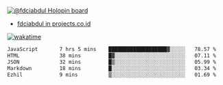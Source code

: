 [![@fdciabdul Holopin board](https://holopin.io/api/user/board?user=fdciabdul)](https://holopin.io/@fdciabdul)

- [fdciabdul in projects.co.id](https://projects.co.id/public/browse_users/view/496e26/fdciabdul)



[![wakatime](https://wakatime.com/badge/user/87646243-158a-4241-a3cb-668e1fa2dbb8.svg)](https://wakatime.com/@87646243-158a-4241-a3cb-668e1fa2dbb8)
<!--START_SECTION:waka-->

```txt
JavaScript       7 hrs 5 mins    ███████████████████▓░░░░░   78.57 %
HTML             38 mins         █▓░░░░░░░░░░░░░░░░░░░░░░░   07.11 %
JSON             32 mins         █▒░░░░░░░░░░░░░░░░░░░░░░░   05.99 %
Markdown         18 mins         █░░░░░░░░░░░░░░░░░░░░░░░░   03.34 %
Ezhil            9 mins          ▒░░░░░░░░░░░░░░░░░░░░░░░░   01.69 %
```

<!--END_SECTION:waka-->
